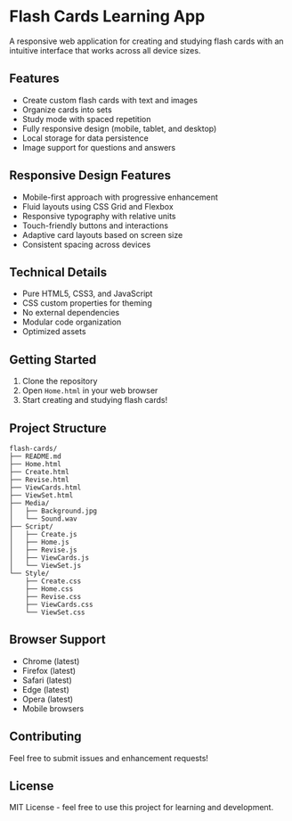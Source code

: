 # Flash Cards Learning App

A responsive web application for creating and studying flash cards with an intuitive interface that works across all device sizes.

## Features

- Create custom flash cards with text and images
- Organize cards into sets
- Study mode with spaced repetition
- Fully responsive design (mobile, tablet, and desktop)
- Local storage for data persistence
- Image support for questions and answers

## Responsive Design Features

- Mobile-first approach with progressive enhancement
- Fluid layouts using CSS Grid and Flexbox
- Responsive typography with relative units
- Touch-friendly buttons and interactions
- Adaptive card layouts based on screen size
- Consistent spacing across devices

## Technical Details

- Pure HTML5, CSS3, and JavaScript
- CSS custom properties for theming
- No external dependencies
- Modular code organization
- Optimized assets

## Getting Started

1. Clone the repository
2. Open `Home.html` in your web browser
3. Start creating and studying flash cards!

## Project Structure

```
flash-cards/
├── README.md
├── Home.html
├── Create.html
├── Revise.html
├── ViewCards.html
├── ViewSet.html
├── Media/
│   ├── Background.jpg
│   └── Sound.wav
├── Script/
│   ├── Create.js
│   ├── Home.js
│   ├── Revise.js
│   ├── ViewCards.js
│   └── ViewSet.js
└── Style/
    ├── Create.css
    ├── Home.css
    ├── Revise.css
    ├── ViewCards.css
    └── ViewSet.css
```

## Browser Support

- Chrome (latest)
- Firefox (latest)
- Safari (latest)
- Edge (latest)
- Opera (latest)
- Mobile browsers

## Contributing

Feel free to submit issues and enhancement requests!

## License

MIT License - feel free to use this project for learning and development.